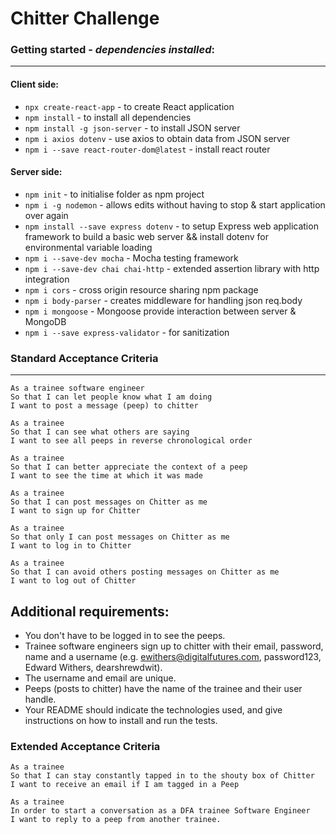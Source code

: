Chitter Challenge
=================
### Getting started - *dependencies installed*:
---
#### **Client side**:
- `npx create-react-app` - to create React application
- `npm install` - to install all dependencies
- `npm install -g json-server` - to install JSON server
- `npm i axios dotenv` - use axios to obtain data from JSON server
- `npm i --save react-router-dom@latest` - install react router

#### **Server side**:
- `npm init` - to initialise folder as npm project
- `npm i -g nodemon` - allows edits without having to stop & start application over again
- `npm install --save express dotenv` - to setup Express web application framework to build a basic web server && install dotenv for environmental variable loading
- `npm i --save-dev mocha` - Mocha testing framework
- `npm i --save-dev chai chai-http` - extended assertion library with http integration
- `npm i cors` - cross origin resource sharing npm package
- `npm i body-parser` - creates middleware for handling json req.body
- `npm i mongoose` - Mongoose provide interaction between server & MongoDB
- `npm i --save express-validator` - for sanitization


### Standard Acceptance Criteria
---
```
As a trainee software engineer
So that I can let people know what I am doing  
I want to post a message (peep) to chitter

As a trainee
So that I can see what others are saying  
I want to see all peeps in reverse chronological order

As a trainee
So that I can better appreciate the context of a peep
I want to see the time at which it was made

As a trainee
So that I can post messages on Chitter as me
I want to sign up for Chitter

As a trainee
So that only I can post messages on Chitter as me
I want to log in to Chitter

As a trainee
So that I can avoid others posting messages on Chitter as me
I want to log out of Chitter
```

Additional requirements:
------

* You don't have to be logged in to see the peeps.
* Trainee software engineers sign up to chitter with their email, password, name and a username (e.g. ewithers@digitalfutures.com, password123, Edward Withers, dearshrewdwit).
* The username and email are unique.
* Peeps (posts to chitter) have the name of the trainee and their user handle.
* Your README should indicate the technologies used, and give instructions on how to install and run the tests.

### Extended Acceptance Criteria

```
As a trainee
So that I can stay constantly tapped in to the shouty box of Chitter
I want to receive an email if I am tagged in a Peep

As a trainee
In order to start a conversation as a DFA trainee Software Engineer
I want to reply to a peep from another trainee.
```
